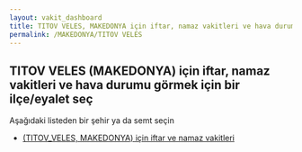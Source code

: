 ```yaml
---
layout: vakit_dashboard
title: TITOV VELES, MAKEDONYA için iftar, namaz vakitleri ve hava durumu - ilçe/eyalet seç
permalink: /MAKEDONYA/TITOV VELES
---
```


## TITOV VELES (MAKEDONYA) için iftar, namaz vakitleri ve hava durumu  görmek için bir ilçe/eyalet seç

Aşağıdaki listeden bir şehir ya da semt seçin

* [ (TITOV_VELES, MAKEDONYA) için iftar ve namaz vakitleri](/MAKEDONYA/TITOV_VELES/)

<script type="text/javascript">
  var GLOBAL_COUNTRY = 'MAKEDONYA';
  var GLOBAL_CITY = 'TITOV VELES';
  var GLOBAL_STATE = 'TITOV VELES';
</script>
